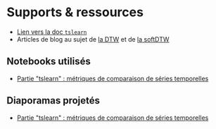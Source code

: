 # Supports & ressources

* [Lien vers la doc `tslearn`](https://tslearn.readthedocs.io)
* Articles de blog au sujet de [la DTW](https://rtavenar.github.io/blog/dtw.html) et de [la softDTW](https://rtavenar.github.io/blog/softdtw.html)

## Notebooks utilisés

* [Partie "tslearn" : métriques de comparaison de séries temporelles](dtw.ipynb)

## Diaporamas projetés

* [Partie "tslearn" : métriques de comparaison de séries temporelles](dtw.pdf)
